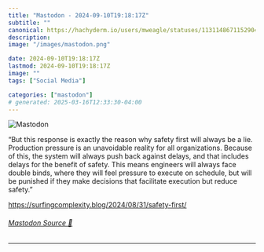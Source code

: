 ```yaml
---
title: "Mastodon - 2024-09-10T19:18:17Z"
subtitle: ""
canonical: https://hachyderm.io/users/mweagle/statuses/113114867115290452
description:
image: "/images/mastodon.png"

date: 2024-09-10T19:18:17Z
lastmod: 2024-09-10T19:18:17Z
image: ""
tags: ["Social Media"]

categories: ["mastodon"]
# generated: 2025-03-16T12:33:30-04:00
---
```

![Mastodon](/images/mastodon.png)

<p>“But this response is exactly the reason why safety first will always be a lie. Production pressure is an unavoidable reality for all organizations. Because of this, the system will always push back against delays, and that includes delays for the benefit of safety. This means engineers will always face double binds, where they will feel pressure to execute on schedule, but will be punished if they make decisions that facilitate execution but reduce safety.”</p><p><a href="https://surfingcomplexity.blog/2024/08/31/safety-first/" target="_blank" rel="nofollow noopener noreferrer" translate="no"><span class="invisible">https://</span><span class="ellipsis">surfingcomplexity.blog/2024/08</span><span class="invisible">/31/safety-first/</span></a></p>


###### [Mastodon Source 🐘](https://hachyderm.io/@mweagle/113114867115290452)

___
